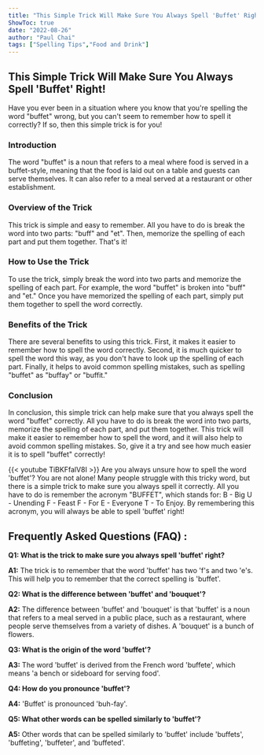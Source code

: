```yaml
---
title: "This Simple Trick Will Make Sure You Always Spell 'Buffet' Right!"
ShowToc: true 
date: "2022-08-26"
author: "Paul Chai" 
tags: ["Spelling Tips","Food and Drink"]
---
```

## This Simple Trick Will Make Sure You Always Spell 'Buffet' Right!

Have you ever been in a situation where you know that you're spelling the word "buffet" wrong, but you can't seem to remember how to spell it correctly? If so, then this simple trick is for you!

### Introduction

The word "buffet" is a noun that refers to a meal where food is served in a buffet-style, meaning that the food is laid out on a table and guests can serve themselves. It can also refer to a meal served at a restaurant or other establishment.

### Overview of the Trick

This trick is simple and easy to remember. All you have to do is break the word into two parts: "buff" and "et". Then, memorize the spelling of each part and put them together. That's it!

### How to Use the Trick

To use the trick, simply break the word into two parts and memorize the spelling of each part. For example, the word "buffet" is broken into "buff" and "et." Once you have memorized the spelling of each part, simply put them together to spell the word correctly.

### Benefits of the Trick

There are several benefits to using this trick. First, it makes it easier to remember how to spell the word correctly. Second, it is much quicker to spell the word this way, as you don't have to look up the spelling of each part. Finally, it helps to avoid common spelling mistakes, such as spelling "buffet" as "buffay" or "buffit."

### Conclusion

In conclusion, this simple trick can help make sure that you always spell the word "buffet" correctly. All you have to do is break the word into two parts, memorize the spelling of each part, and put them together. This trick will make it easier to remember how to spell the word, and it will also help to avoid common spelling mistakes. So, give it a try and see how much easier it is to spell "buffet" correctly!

{{< youtube TiBKFfalV8I >}} 
Are you always unsure how to spell the word 'buffet'? You are not alone! Many people struggle with this tricky word, but there is a simple trick to make sure you always spell it correctly. All you have to do is remember the acronym "BUFFET", which stands for: B - Big U - Unending F - Feast F - For E - Everyone T - To Enjoy. By remembering this acronym, you will always be able to spell 'buffet' right!

## Frequently Asked Questions (FAQ) :
**Q1: What is the trick to make sure you always spell 'buffet' right?**

**A1:** The trick is to remember that the word 'buffet' has two 'f's and two 'e's. This will help you to remember that the correct spelling is 'buffet'.

**Q2: What is the difference between 'buffet' and 'bouquet'?**

**A2:** The difference between 'buffet' and 'bouquet' is that 'buffet' is a noun that refers to a meal served in a public place, such as a restaurant, where people serve themselves from a variety of dishes. A 'bouquet' is a bunch of flowers. 

**Q3: What is the origin of the word 'buffet'?**

**A3:** The word 'buffet' is derived from the French word 'buffete', which means 'a bench or sideboard for serving food'. 

**Q4: How do you pronounce 'buffet'?**

**A4:** 'Buffet' is pronounced 'buh-fay'.

**Q5: What other words can be spelled similarly to 'buffet'?**

**A5:** Other words that can be spelled similarly to 'buffet' include 'buffets', 'buffeting', 'buffeter', and 'buffeted'.





